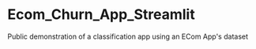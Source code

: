 # Ecom_Churn_App_Streamlit
Public demonstration of a classification app using an ECom App's dataset
